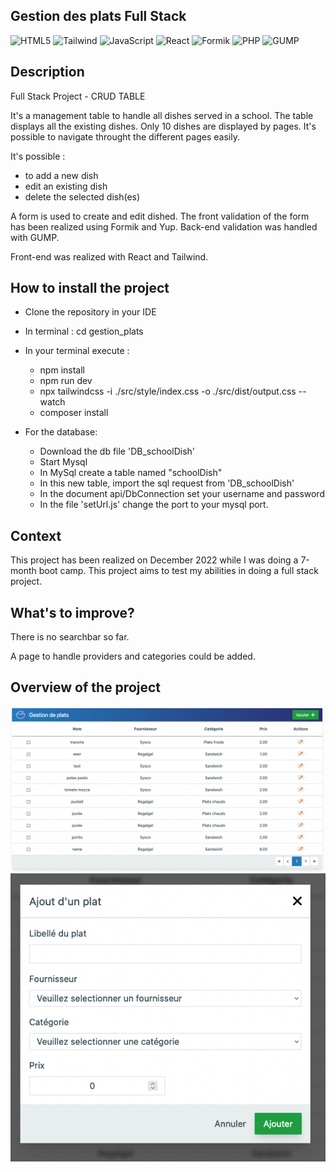 ## Gestion des plats Full Stack

![HTML5](https://img.shields.io/badge/HTML5-red)
![Tailwind](https://img.shields.io/badge/-Tailwind-yellow)
![JavaScript](https://img.shields.io/badge/JavaScript-green)
![React](https://img.shields.io/badge/-React-blue)
![Formik](https://img.shields.io/badge/-Formik-purple)
![PHP](https://img.shields.io/badge/-PHP-pink)
![GUMP](https://img.shields.io/badge/-GUMP-beige)


## Description
Full Stack Project - CRUD TABLE

It's a management table to handle all dishes served in a school.
The table displays all the existing dishes. Only 10 dishes are displayed by pages. It's possible to navigate throught the different pages easily.

It's possible :
- to add a new dish
- edit an existing dish
- delete the selected dish(es)

A form is used to create and edit dished. The front validation of the form has been realized using Formik and Yup.
Back-end validation was handled with GUMP.

Front-end was realized with React and Tailwind.

## How to install the project
- Clone the repository in your IDE
- In terminal : cd gestion_plats
- In your terminal execute : 
  - npm install
  - npm run dev
  - npx tailwindcss -i ./src/style/index.css -o ./src/dist/output.css --watch
  - composer install

- For the database: 
  - Download the db file 'DB_schoolDish' 
  - Start Mysql 
  - In MySql create a table named "schoolDish"
  - In this new table, import the sql request from 'DB_schoolDish'
  - In the document api/DbConnection set your username and password
  - In the file 'setUrl.js' change the port to your mysql port.

## Context
This project has been realized on December 2022 while I was doing a 7-month boot camp.
This project aims to test my abilities in doing a full stack project.

## What's to improve?
There is no searchbar so far. 

A page to handle providers and categories could be added.


## Overview of the project
![Overview1](src/assets/gestionplatoverview1.png)
![Overview2](src/assets/gestionplatoverview2.png)
